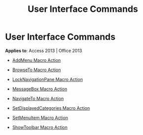 ﻿---
title: User Interface Commands
TOCTitle: User Interface Commands
ms:assetid: e52bac01-4784-4c20-b387-d18228008104
ms:mtpsurl: https://msdn.microsoft.com/library/Dn125921(v=office.15)
ms:contentKeyID: 52074792
ms.date: 09/18/2015
mtps_version: v=office.15
---

# User Interface Commands


**Applies to**: Access 2013 | Office 2013



  - [AddMenu Macro Action](addmenu-macro-action.md)

  - [BrowseTo Macro Action](browseto-macro-action.md)

  - [LockNavigationPane Macro Action](locknavigationpane-macro-action.md)

  - [MessageBox Macro Action](messagebox-macro-action.md)

  - [NavigateTo Macro Action](navigateto-macro-action.md)

  - [SetDisplayedCategories Macro Action](setdisplayedcategories-macro-action.md)

  - [SetMenuItem Macro Action](setmenuitem-macro-action.md)

  - [ShowToolbar Macro Action](showtoolbar-macro-action.md)

